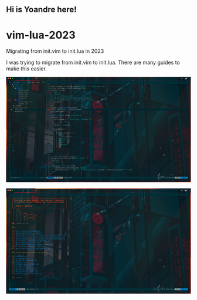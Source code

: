 ## Hi is Yoandre here!


# vim-lua-2023
Migrating from init.vim to init.lua in 2023

I was trying to migrate from init.vim to init.lua. There are many guides to make this easier. 

![Screen](images/image1.png)


![Screen 2](images/image2.png)
